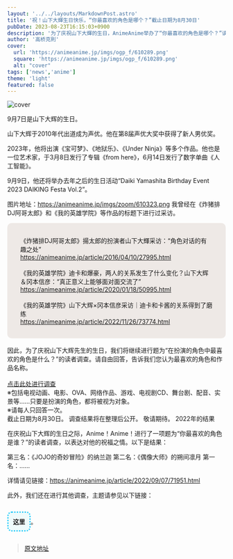 ```yaml
---
layout: '../../layouts/MarkdownPost.astro'
title: '祝！山下大輝生日快乐，“你最喜欢的角色是哪个？”截止日期为8月30日'
pubDate: 2023-08-23T16:15:03+0900
description: '为了庆祝山下大輝的生日，AnimeAnime举办了“你最喜欢的角色是哪个？”读者调查，截止日期为8月30日。'
author: '高桥克則'
cover:
  url: 'https://animeanime.jp/imgs/ogp_f/610289.png'
  square: 'https://animeanime.jp/imgs/ogp_f/610289.png'
  alt: "cover"
tags: ['news','anime']
theme: 'light'
featured: false
---
```

![cover](https://animeanime.jp/imgs/ogp_f/610289.png)

9月7日是山下大辉的生日。

山下大辉于2010年代出道成为声优。他在第8届声优大奖中获得了新人男优奖。

2023年，他将出演《宝可梦》、《地狱乐》、《Under Ninja》等多个作品。他也是一位艺术家，于3月8日发行了专辑《from here》，6月14日发行了数字单曲《人工智能》。

9月9日，他还将举办去年之后的生日活动“Daiki Yamashita Birthday Event 2023 DAIKING Festa Vol.2”。

图片地址：https://animeanime.jp/imgs/zoom/610323.png
我曾经在《炸猪排DJ阿哥太郎》和《我的英雄学院》等作品的标题下进行过采访。<br></p><div style="background-color:#eee9e6; border-radius:10px; padding:30px;">《炸猪排DJ阿哥太郎》揚太郎的扮演者山下大輝采访：“角色对话的有趣之处”<br><a href="https://animeanime.jp/article/2016/04/10/27995.html" rel="”nofollow”target=&quot;_blank&quot;">https://animeanime.jp/article/2016/04/10/27995.html</a><br><br>《我的英雄学院》迪卡和爆豪，两人的关系发生了什么变化？山下大辉＆冈本信彦：“真正意义上能够面对面交流了”<br><a href="https://animeanime.jp/article/2020/01/18/50995.html" rel="”nofollow”target=&quot;_blank&quot;">https://animeanime.jp/article/2020/01/18/50995.html</a><br><br>《我的英雄学院》山下大辉×冈本信彦采访｜迪卡和卡酱的关系得到了磨练<br><a href="https://animeanime.jp/article/2022/11/26/73774.html" rel="”nofollow”target=&quot;_blank&quot;">https://animeanime.jp/article/2022/11/26/73774.html</a></div><br>因此，为了庆祝山下大辉先生的生日，我们将继续进行题为“在扮演的角色中最喜欢的角色是什么？”的读者调查。请自由回答，告诉我们您认为最喜欢的角色和作品名称。<br><br><a href="https://questant.jp/q/LRXK7HX9" target="_blank" class="btn-move">点击此处进行调查</a><br><span class="underline">※包括电视动画、电影、OVA、网络作品、游戏、电视剧CD、舞台剧、配音、实景等……只要是扮演的角色，都将被视为对象。</span><br><span class="underline">※请每人只回答一次。</span><br>截止日期为8月30日。 调查结果将在整理后公开。 敬请期待。
2022年的结果

在庆祝山下大辉的生日之际，Anime！Anime！进行了一项题为“你最喜欢的角色是谁？”的读者调查，以表达对他的祝福之情。以下是结果：

第三名：《JOJO的奇妙冒险》的纳兰迦
第二名：《偶像大师》的朔间凛月
第一名：……

详情请见链接：<a href="https://animeanime.jp/article/2022/09/07/71951.html" target="_blank">https://animeanime.jp/article/2022/09/07/71951.html</a>

此外，我们还在进行其他调查，主题请参见以下链接：<ul style="display:inline-block; background-color:#EFFBFB; padding:10px; border-radius: 10px; border: 3px dotted #2ECCFA;"><span style="font-weight:bold;">这里</span></ul>。

>[原文地址](https://animeanime.jp/article/2023/08/23/79451.html)  